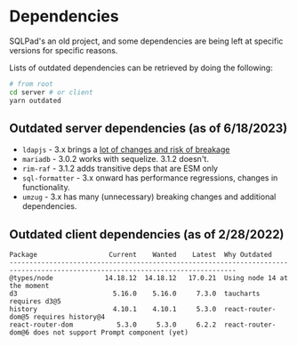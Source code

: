 # Dependencies

SQLPad's an old project, and some dependencies are being left at specific versions for specific reasons.

Lists of outdated dependencies can be retrieved by doing the following:

```sh
# from root
cd server # or client
yarn outdated
```

## Outdated server dependencies (as of 6/18/2023)

- `ldapjs` - 3.x brings a [lot of changes and risk of breakage](https://github.com/ldapjs/node-ldapjs/releases/tag/v3.0.0)
- `mariadb` - 3.0.2 works with sequelize. 3.1.2 doesn't.
- `rim-raf` - 3.1.2 adds transitive deps that are ESM only
- `sql-formatter` - 3.x onward has performance regressions, changes in functionality.
- `umzug` - 3.x has many (unnecessary) breaking changes and additional dependencies.

## Outdated client dependencies (as of 2/28/2022)

```
Package                  Current    Wanted    Latest  Why Outdated
-------------------------------------------------------------------------------------------------------------------------------
@types/node             14.18.12  14.18.12   17.0.21  Using node 14 at the moment
d3                        5.16.0    5.16.0     7.3.0  taucharts requires d3@5
history                   4.10.1    4.10.1     5.3.0  react-router-dom@5 requires history@4
react-router-dom           5.3.0     5.3.0     6.2.2  react-router-dom@6 does not support Prompt component (yet)
```
